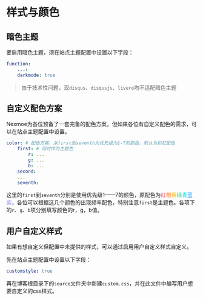 # 样式与颜色
## 暗色主题
要启用暗色主题，须在站点主题配置中设置以下字段：
```yml
function:
    ...:
    darkmode: true
```
> 由于技术性问题，现`disqus`、`disqusjs`、`livere`均不适配暗色主题
## 自定义配色方案
Nexmoe为各位预备了一套完备的配色方案，但如果各位有自定义配色的需求，可以在站点主题配置中设置。
```yml
color: # 配色方案，从first到seventh为优先级为1-7的颜色，默认为彩虹配色
    first: # 同时作为主题色
        r: ... 
        g: ...
        b: ...
    second:
    ...
    seventh:
```
这里的`first`到`seventh`分别是使用优先级1——7的颜色，原配色为<span style="color:rgb(255,78,106)">红</span><span style="color:rgb(255,118,30)">橙</span><span style="color:rgb(255,185,0)">黄</span><span style="color:rgb(51,213,122)">绿</span><span style="color:rgb(0,219,255)">青</span><span style="color:rgb(26,152,255)">蓝</span><span style="color:rgb(144,144,255)">紫</span>，各位可以根据这几个颜色的出现频率配色，特别注意`first`是主题色。各项下的`r`、`g`、`b`项分别填写颜色的r，g，b值。
## 用户自定义样式
如果有想自定义但配置中未提供的样式，可以通过启用用户自定义样式自定义。

先在站点主题配置中设置以下字段：
```yml
customstyle: true
```

再在博客根目录下的`source`文件夹中新建`custom.css`，并在此文件中编写用户想要自定义的css样式。
